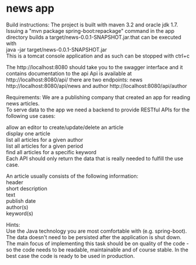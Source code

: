 # news app 

Build instructions: The project is built with maven 3.2 and oracle jdk 1.7.  
Issuing a "mvn package spring-boot:repackage" command in the app directory builds a target/news-0.0.1-SNAPSHOT.jar.that can be executed with  
java -jar target/news-0.0.1-SNAPSHOT.jar  
This is a tomcat console application and as such can be stopped with ctrl+c  
  
The http://localhost:8080 should take you to the swagger interface and it contains documentation to the api
Api is available at http://localhost:8080/api/
there are two endpoints: news http://localhost:8080/api/news and author http://localhost:8080/api/author
  

Requirements:
We are a publishing company that created an app for reading news articles.  
To serve data to the app we need a backend to provide RESTful APIs for the following use cases:  
  
allow an editor to create/update/delete an article  
display one article  
list all articles for a given author  
list all articles for a given period  
find all articles for a specific keyword  
Each API should only return the data that is really needed to fulfill the use case.  
  
An article usually consists of the following information:  
header  
short description  
text  
publish date  
author(s)  
keyword(s) 
    
Hints:  
Use the Java technology you are most comfortable with (e.g. spring-boot).  
The data doesn't need to be persisted after the application is shut down.  
The main focus of implementing this task should be on quality of the code - so the code needs to be readable, maintainable and of course stable. In the best case the code is ready to be used in production.  

